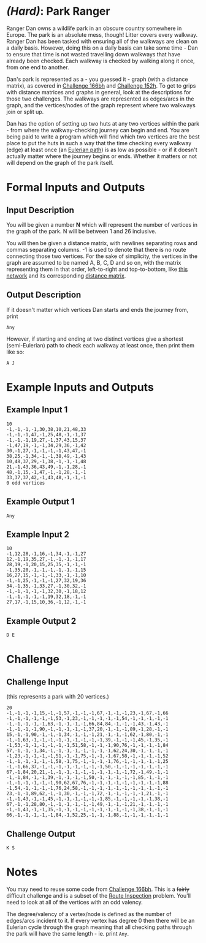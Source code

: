 # [](#HardIcon) _(Hard)_: Park Ranger

Ranger Dan owns a wildlife park in an obscure country somewhere in Europe. The park is an absolute mess, though! Litter covers every walkway. Ranger Dan has been tasked with ensuring all of the walkways are clean on a daily basis. However, doing this on a daily basis can take some time - Dan to ensure that time is not wasted travelling down walkways that have already been checked. Each walkway is checked by walking along it once, from one end to another.

Dan's park is represented as a - you guessed it - graph (with a distance matrix), as covered in [Challenge 166bh](http://www.reddit.com/r/dailyprogrammer/comments/287jxh/6152014_challenge_166b_hard_a_day_in_the_life_of/) and [Challenge 152h](http://www.reddit.com/r/dailyprogrammer/comments/20cydp/14042014_challenge_152_hard_minimum_spanning_tree/). To get to grips with distance matrices and graphs in general, look at the descriptions for those two challenges. The walkways are represented as edges/arcs in the graph, and the vertices/nodes of the graph represent where two walkways join or split up.

Dan has the option of setting up two huts at any two vertices within the park - from where the walkway-checking journey can begin and end. You are being paid to write a program which will find which two vertices are the best place to put the huts in such a way that the time checking every walkway (edge) at least once (an [Eulerian path](http://en.wikipedia.org/wiki/Eulerian_walkway)) is as low as possible - or if it doesn't actually matter where the journey begins or ends. Whether it matters or not will depend on the graph of the park itself.

# Formal Inputs and Outputs

## Input Description

You will be given a number **N** which will represent the number of vertices in the graph of the park. N will be between 1 and 26 inclusive.

You will then be given a distance matrix, with newlines separating rows and commas separating columns. -1 is used to denote that there is no route connecting those two vertices. For the sake of simplicity, the vertices in the graph are assumed to be named A, B, C, D and so on, with the matrix representing them in that order, left-to-right and top-to-bottom, like [this network](http://i.imgur.com/RIfsghM.png) and its corresponding [distance matrix](http://i.imgur.com/iXuaqNT.png).
    
## Output Description

If it doesn't matter which vertices Dan starts and ends the journey from, print

    Any

However, if starting and ending at two distinct vertices give a shortest (semi-Eulerian) path to check each walkway at least once, then print them like so:

    A J

# Example Inputs and Outputs

## Example Input 1

    10
    -1,-1,-1,-1,30,38,10,21,48,33
    -1,-1,-1,47,-1,25,48,-1,-1,37
    -1,-1,-1,19,27,-1,37,43,15,37
    -1,47,19,-1,-1,34,29,36,-1,42
    30,-1,27,-1,-1,-1,-1,43,47,-1
    38,25,-1,34,-1,-1,38,49,-1,43
    10,48,37,29,-1,38,-1,-1,-1,48
    21,-1,43,36,43,49,-1,-1,28,-1
    48,-1,15,-1,47,-1,-1,28,-1,-1
    33,37,37,42,-1,43,48,-1,-1,-1
    0 odd vertices

## Example Output 1

    Any

## Example Input 2

    10
    -1,12,28,-1,16,-1,34,-1,-1,27
    12,-1,19,35,27,-1,-1,-1,-1,17
    28,19,-1,20,15,25,35,-1,-1,-1
    -1,35,20,-1,-1,-1,-1,-1,-1,15
    16,27,15,-1,-1,-1,33,-1,-1,10
    -1,-1,25,-1,-1,-1,27,32,19,36
    34,-1,35,-1,33,27,-1,30,32,-1
    -1,-1,-1,-1,-1,32,30,-1,18,12
    -1,-1,-1,-1,-1,19,32,18,-1,-1
    27,17,-1,15,10,36,-1,12,-1,-1

## Example Output 2

    D E

# Challenge

## Challenge Input

(this represents a park with 20 vertices.)

    20
    -1,-1,-1,-1,15,-1,-1,57,-1,-1,-1,67,-1,-1,-1,23,-1,67,-1,66
    -1,-1,-1,-1,-1,-1,53,-1,23,-1,-1,-1,-1,-1,54,-1,-1,-1,-1,-1
    -1,-1,-1,-1,-1,63,-1,-1,-1,-1,66,84,84,-1,-1,-1,43,-1,43,-1
    -1,-1,-1,-1,90,-1,-1,-1,-1,-1,37,20,-1,-1,-1,89,-1,28,-1,-1
    15,-1,-1,90,-1,-1,-1,34,-1,-1,-1,21,-1,-1,-1,62,-1,80,-1,-1
    -1,-1,63,-1,-1,-1,-1,-1,-1,-1,-1,-1,39,-1,-1,-1,45,-1,35,-1
    -1,53,-1,-1,-1,-1,-1,-1,51,58,-1,-1,-1,90,76,-1,-1,-1,-1,84
    57,-1,-1,-1,34,-1,-1,-1,-1,-1,-1,-1,-1,62,24,30,-1,-1,-1,-1
    -1,23,-1,-1,-1,-1,51,-1,-1,75,-1,-1,-1,67,58,-1,-1,-1,-1,52
    -1,-1,-1,-1,-1,-1,58,-1,75,-1,-1,-1,-1,76,-1,-1,-1,-1,-1,25
    -1,-1,66,37,-1,-1,-1,-1,-1,-1,-1,-1,50,-1,-1,-1,-1,-1,-1,-1
    67,-1,84,20,21,-1,-1,-1,-1,-1,-1,-1,-1,-1,-1,72,-1,49,-1,-1
    -1,-1,84,-1,-1,39,-1,-1,-1,-1,50,-1,-1,-1,-1,-1,85,-1,-1,-1
    -1,-1,-1,-1,-1,-1,90,62,67,76,-1,-1,-1,-1,-1,-1,-1,-1,-1,88
    -1,54,-1,-1,-1,-1,76,24,58,-1,-1,-1,-1,-1,-1,-1,-1,-1,-1,-1
    23,-1,-1,89,62,-1,-1,30,-1,-1,-1,72,-1,-1,-1,-1,-1,21,-1,-1
    -1,-1,43,-1,-1,45,-1,-1,-1,-1,-1,-1,85,-1,-1,-1,-1,-1,38,-1
    67,-1,-1,28,80,-1,-1,-1,-1,-1,-1,49,-1,-1,-1,21,-1,-1,-1,-1
    -1,-1,43,-1,-1,35,-1,-1,-1,-1,-1,-1,-1,-1,-1,-1,38,-1,-1,-1
    66,-1,-1,-1,-1,-1,84,-1,52,25,-1,-1,-1,88,-1,-1,-1,-1,-1,-1

## Challenge Output

    K S

# Notes

You may need to reuse some code from [Challenge 166bh](http://www.reddit.com/r/dailyprogrammer/comments/287jxh/6152014_challenge_166b_hard_a_day_in_the_life_of/). This is a ~~fairly~~ difficult challenge and is a subset of the [Route Inspection](http://en.wikipedia.org/wiki/Chinese_postman_problem) problem. You'll need to look at all of the vertices with an odd valency.

The degree/valency of a vertex/node is defined as the number of edges/arcs incident to it. If every vertex has degree 0 then there will be an Eulerian cycle through the graph meaning that all checking paths through the park will have the same length - ie. print `Any`.